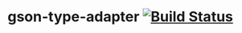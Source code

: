 # gson-type-adapter [![Build Status](https://travis-ci.org/qoomon/gson-type-adapter.svg?branch=master)](https://travis-ci.org/qoomon/gson-type-adapter)
